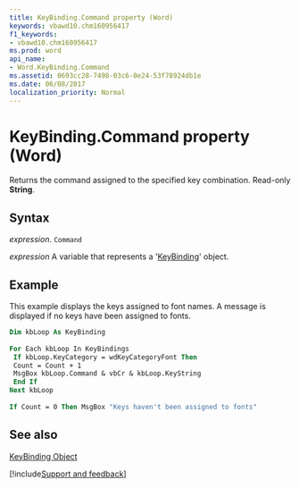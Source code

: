 ```yaml
---
title: KeyBinding.Command property (Word)
keywords: vbawd10.chm160956417
f1_keywords:
- vbawd10.chm160956417
ms.prod: word
api_name:
- Word.KeyBinding.Command
ms.assetid: 0693cc28-7498-03c6-0e24-53f78924db1e
ms.date: 06/08/2017
localization_priority: Normal
---
```



# KeyBinding.Command property (Word)

Returns the command assigned to the specified key combination. Read-only  **String**.


## Syntax

_expression_. `Command`

_expression_ A variable that represents a '[KeyBinding](Word.KeyBinding.md)' object.


## Example

This example displays the keys assigned to font names. A message is displayed if no keys have been assigned to fonts.


```vb
Dim kbLoop As KeyBinding 
 
For Each kbLoop In KeyBindings 
 If kbLoop.KeyCategory = wdKeyCategoryFont Then 
 Count = Count + 1 
 MsgBox kbLoop.Command & vbCr & kbLoop.KeyString 
 End If 
Next kbLoop 
 
If Count = 0 Then MsgBox "Keys haven't been assigned to fonts"
```


## See also


[KeyBinding Object](Word.KeyBinding.md)

[!include[Support and feedback](~/includes/feedback-boilerplate.md)]